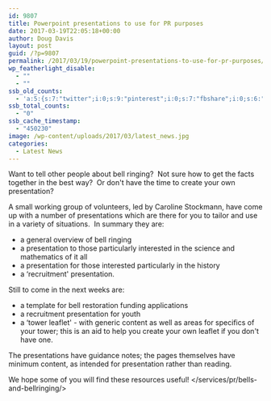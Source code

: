 ```yaml
---
id: 9807
title: Powerpoint presentations to use for PR purposes
date: 2017-03-19T22:05:18+00:00
author: Doug Davis
layout: post
guid: /?p=9807
permalink: /2017/03/19/powerpoint-presentations-to-use-for-pr-purposes/
wp_featherlight_disable:
  - ""
  - ""
ssb_old_counts:
  - 'a:5:{s:7:"twitter";i:0;s:9:"pinterest";i:0;s:7:"fbshare";i:0;s:6:"reddit";i:0;s:6:"tumblr";N;}'
ssb_total_counts:
  - "0"
ssb_cache_timestamp:
  - "450230"
image: /wp-content/uploads/2017/03/latest_news.jpg
categories:
  - Latest News
---
```

Want to tell other people about bell ringing?  Not sure how to get the facts together in the best way?  Or don&apos;t have the time to create your own presentation?

A small working group of volunteers, led by Caroline Stockmann, have come up with a number of presentations which are there for you to tailor and use in a variety of situations.  In summary they are:

  * a general overview of bell ringing
  * a presentation to those particularly interested in the science and mathematics of it all
  * a presentation for those interested particularly in the history
  * a &#8216;recruitment&apos; presentation.

Still to come in the next weeks are:

  * a template for bell restoration funding applications
  * a recruitment presentation for youth
  * a &#8216;tower leaflet&apos; - with generic content as well as areas for specifics of your tower; this is an aid to help you create your own leaflet if you don&apos;t have one.

The presentations have guidance notes; the pages themselves have minimum content, as intended for presentation rather than reading.

We hope some of you will find these resources useful! </services/pr/bells-and-bellringing/>
